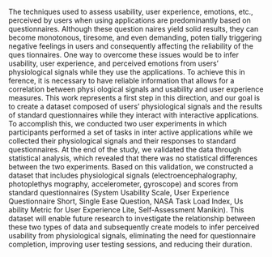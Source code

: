  The techniques used to assess usability, user experience, emotions, etc., perceived by users
 when using applications are predominantly based on questionnaires. Although these question
naires yield solid results, they can become monotonous, tiresome, and even demanding, poten
tially triggering negative feelings in users and consequently affecting the reliability of the ques
tionnaires.
 One way to overcome these issues would be to infer usability, user experience, and perceived
 emotions from users’ physiological signals while they use the applications. To achieve this in
ference, it is necessary to have reliable information that allows for a correlation between physi
ological signals and usability and user experience measures. This work represents a first step in
 this direction, and our goal is to create a dataset composed of users’ physiological signals and the
 results of standard questionnaires while they interact with interactive applications. To accomplish
 this, we conducted two user experiments in which participants performed a set of tasks in inter
active applications while we collected their physiological signals and their responses to standard
 questionnaires.
 At the end of the study, we validated the data through statistical analysis, which revealed that
 there was no statistical differences between the two experiments. Based on this validation, we
 constructed a dataset that includes physiological signals (electroencephalography, photoplethys
mography, accelerometer, gyroscope) and scores from standard questionnaires (System Usability
 Scale, User Experience Questionnaire Short, Single Ease Question, NASA Task Load Index, Us
ability Metric for User Experience Lite, Self-Assessment Manikin).
 This dataset will enable future research to investigate the relationship between these two types
 of data and subsequently create models to infer perceived usability from physiological signals,
 eliminating the need for questionnaire completion, improving user testing sessions, and reducing
 their duration.
